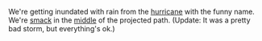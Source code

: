 We're getting inundated with rain from the <a href="https://en.wikipedia.org/wiki/Hurricane_Isaias#Mid-Atlantic_States">hurricane</a> with the funny name. We're <a href="https://www.google.com/maps/@46.4720465,-72.0051503,5z/data=!3m1!4b1!4m3!15m2!1m1!1s%2Fg%2F11jr9wsd2m">smack</a> in the <a href="http://scripting.com/images/2020/08/04/projectedPath.png">middle</a> of the projected path.  (Update: It was a pretty bad storm, but everything's ok.)
